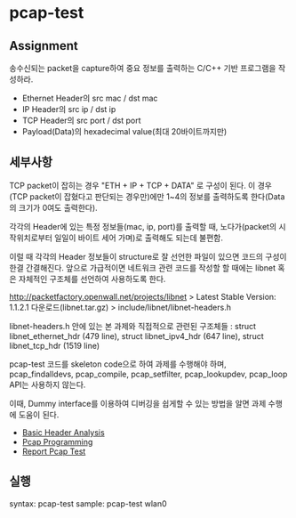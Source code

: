 # pcap-test
## Assignment

송수신되는 packet을 capture하여 중요 정보를 출력하는 C/C++ 기반 프로그램을 작성하라.

- Ethernet Header의 src mac / dst mac
- IP Header의 src ip / dst ip
- TCP Header의 src port / dst port
- Payload(Data)의 hexadecimal value(최대 20바이트까지만)

## 세부사항

TCP packet이 잡히는 경우 "ETH + IP + TCP + DATA" 로 구성이 된다. 이 경우(TCP packet이 잡혔다고 판단되는 경우만)에만 1~4의 정보를 출력하도록 한다(Data의 크기가 0여도 출력한다).

각각의 Header에 있는 특정 정보들(mac, ip, port)를 출력할 때, 노다가(packet의 시작위치로부터 일일이 바이트 세어 가며)로 출력해도 되는데 불편함.

이럴 때 각각의 Header 정보들이 structure로 잘 선언한 파일이 있으면 코드의 구성이 한결 간결해진다. 앞으로 가급적이면 네트워크 관련 코드를 작성할 할 때에는 libnet 혹은 자체적인 구조체를 선언하여 사용하도록 한다.

http://packetfactory.openwall.net/projects/libnet > Latest Stable Version: 1.1.2.1 다운로드(libnet.tar.gz) > include/libnet/libnet-headers.h

libnet-headers.h 안에 있는 본 과제와 직접적으로 관련된 구조체들 : struct libnet_ethernet_hdr (479 line), struct libnet_ipv4_hdr (647 line), struct libnet_tcp_hdr (1519 line)

pcap-test 코드를 skeleton code으로 하여 과제를 수행해야 하며, pcap_findalldevs, pcap_compile, pcap_setfilter, pcap_lookupdev, pcap_loop API는 사용하지 않는다.

이때, Dummy interface를 이용하여 디버깅을 쉽게할 수 있는 방법을 알면 과제 수행에 도움이 된다.

- [Basic Header Analysis](https://gitlab.com/gilgil/sns/-/wikis/basic-header-analysis/basic-header-analysis)
- [Pcap Programming](https://gitlab.com/gilgil/sns/-/wikis/pcap-programming/pcap-programming)
- [Report Pcap Test](https://gitlab.com/gilgil/sns/-/wikis/pcap-programming/report-pcap-test)

## 실행

syntax: pcap-test <interface>
sample: pcap-test wlan0
